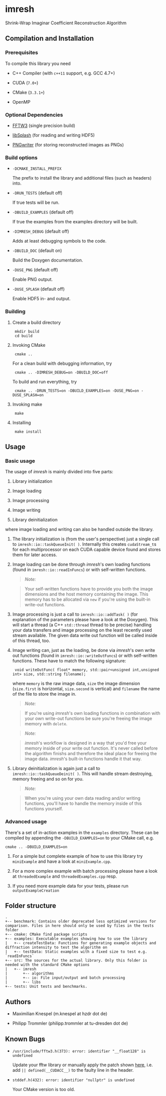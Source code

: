 # imresh

Shrink-Wrap Imaginar Coefficient Reconstruction Algorithm

## Compilation and Installation

### Prerequisites

To compile this library you need

* C++ Compiler (with `c++11` support, e.g. GCC 4.7+)

* CUDA (`7.0+`)

* CMake (`3.3.1+`)

* OpenMP

### Optional Dependencies

* [FFTW3](http://www.fftw.org/) (single precision build)

* [libSplash](https://github.com/ComputationalRadiationPhysics/libSplash)
    (for reading and writing HDF5)

* [PNGwriter](https://github.com/pngwriter/pngwriter) (for storing
    reconstructed images as PNGs)

### Build options

* `-DCMAKE_INSTALL_PREFIX`

    The prefix to install the library and additional files (such as headers) into.

* `-DRUN_TESTS` (default off)

    If true tests will be run.

* `-DBUILD_EXAMPLES` (default off)

    If true the examples from the examples directory will be built.

* `-DIMRESH_DEBUG` (default off)

    Adds at least debugging symbols to the code.

* `-DBUILD_DOC` (default on)

    Build the Doxygen documentation.

* `-DUSE_PNG` (default off)

    Enable PNG output.

* `-DUSE_SPLASH` (default off)

    Enable HDF5 in- and output.

### Building

1. Create a build directory

        mkdir build
        cd build

2. Invoking CMake

        cmake ..

    For a clean build with debugging information, try

        cmake .. -DIMRESH_DEBUG=on -DBUILD_DOC=off

    To build and run everything, try

        cmake .. -DRUN_TESTS=on -DBUILD_EXAMPLES=on -DUSE_PNG=on -DUSE_SPLASH=on

3. Invoking make

        make

4. Installing

        make install

## Usage

### Basic usage

The usage of _imresh_ is mainly divided into five parts:

1. Library initialization

2. Image loading

3. Image processing

4. Image writing

5. Library deinitialization

where image loading and writing can also be handled outside the library.

1. The library initialization is (from the user's perspective) just a single
    call to `imresh::io::taskQueueInit( )`. Internally this creates
    `cudaStream_t`s for each multiprocessor on each CUDA capable device found
    and stores them for later access.

2. Image loading can be done through _imresh_'s own loading functions (found in
    `imresh::io::readInFuncs`) or with self-written functions.

    > _Note:_

    > Your self-written functions have to provide you both the image dimensions
    > and the host memory containing the image. This memory has to be allocated
    > via `new` if you're using the built-in write-out functions.

3. Image processing is just a call to `imresh::io::addTask( )` (for explanation
    of the parameters please have a look at the Doxygen). This will start a
    thread (a C++ `std::thread` thread to be precise) handling your data
    transfers and image processing on the least recently used stream available.
    The given data write out function will be called inside of this thread, too.

4. Image writing can, just as the loading, be done via _imresh_'s own write out
    functions (found in `imresh::io::writeOutFuncs`) or with self-written
    functions. These have to match the following signature:

        void writeOutFunc( float* memory, std::pair<unsigned int,unsigned int> size, std::string filename);

    where `memory` is the raw image data, `size` the image dimension
    (`size.first` is horizontal, `size.second` is vertical) and `filename` the
    name of the file to store the image in.

    > _Note:_

    > If you're using _imresh_'s own loading functions in combination with your
    > own write-out functions be sure you're freeing the image memory with
    > `delete`.

    > _Note:_

    > _imresh_'s workflow is designed in a way that you'd free your memory inside
    > of your write out function. It's never called before the algorithm finishs
    > and therefore the ideal place for freeing the image data. _imresh_'s
    > built-in functions handle it that way.

5. Library deinitialization is again just a call to `imresh::io::taskQueueDeinit( )`.
    This will handle stream destroying, memory freeing and so on for you.

    > _Note:_

    > When you're using your own data reading and/or writing functions, you'll
    > have to handle the memory inside of this functions yourself.

### Advanced usage

There's a set of in-action examples in the `examples` directory. These can be
compiled by appending the `-DBUILD_EXAMPLES=on` to your CMake call, e.g.

    cmake .. -DBUILD_EXAMPLES=on

1. For a simple but complete example of how to use this library try `miniExample`
    and have a look at `miniExample.cpp`.

2. For a more complex example with batch processing please have a look at
    `threadedExample` and `threadedExamples.cpp` resp.

3. If you need more example data for your tests, please run
    `outputExampleCreation`

## Folder structure

    .
    +-- benchmark: Contains older deprecated less optimized versions for comparison. Files in here should only be used by files in the tests folder
    +-- cmake: CMake find package scripts
    +-- examples: Executable examples showing how to use the library
    |   +-- createTestData: Functions for generating example objects and diffraction intensity to test the algorithm on
    |   +-- testData: Static examples with a fixed size to test e.g. `readInFuncs`
    +-- src: The sources for the actual library. Only this folder is needed with the standard CMake options
    |   +-- imresh
    |       +-- algorithms
    |       +-- io: File input/output and batch processing
    |       +-- libs
    +-- tests: Unit tests and benchmarks.

## Authors

* Maximilian Knespel (m.knespel at hzdr dot de)

* Philipp Trommler (philipp.trommler at tu-dresden dot de)

## Known Bugs

* `/usr/include/fftw3.h(373): error: identifier "__float128" is undefined`

    Update your fftw library or manually apply the patch shown [here](https://github.com/FFTW/fftw3/commit/07ef78dc1b273a40fb4f7db1797d12d3423b1f40),
    i.e. add `|| defined(__CUDACC__)` to the faulty line in the header.

* `stddef.h(432): error: identifier "nullptr" is undefined`

    Your CMake version is too old.
